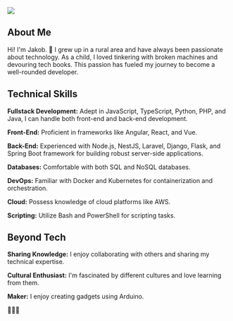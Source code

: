 ![](https://komarev.com/ghpvc/?username=jaarsen&style=flat-square)


## About Me

Hi! I'm Jakob. 👋 I grew up in a rural area and have always been passionate about technology. As a child, I loved tinkering with broken machines and devouring tech books. This passion has fueled my journey to become a well-rounded developer.

## Technical Skills

**Fullstack Development:** Adept in JavaScript, TypeScript, Python, PHP, and Java, I can handle both front-end and back-end development.

**Front-End:** Proficient in frameworks like Angular, React, and Vue.

**Back-End:** Experienced with Node.js, NestJS, Laravel, Django, Flask, and Spring Boot framework for building robust server-side applications.

**Databases:** Comfortable with both SQL and NoSQL databases.

**DevOps:** Familiar with Docker and Kubernetes for containerization and orchestration.

**Cloud:** Possess knowledge of cloud platforms like AWS.

**Scripting:** Utilize Bash and PowerShell for scripting tasks.

## Beyond Tech

**Sharing Knowledge:** I enjoy collaborating with others and sharing my technical expertise.

**Cultural Enthusiast:** I'm fascinated by different cultures and love learning from them.

**Maker:** I enjoy creating gadgets using Arduino.

🦈🦈🦈


<!--
### ⚙️ &nbsp;GitHub Analytics

<p align="center">
<a href="https://github.com/jaarsen">
  <img height="180em" src="https://github-readme-stats-eight-theta.vercel.app/api?username=jaarsen&show_icons=true&theme=algolia&include_all_commits=true&count_private=true"/>
  <img height="180em" src="https://github-readme-stats-eight-theta.vercel.app/api/top-langs/?username=jaarsen&layout=compact&langs_count=8&theme=algolia"/>
</a>
</p>
-->
